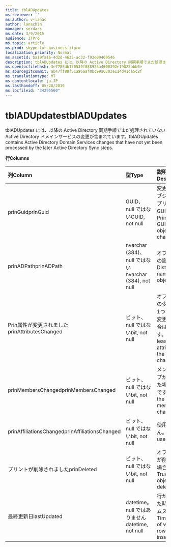 ```yaml
---
title: tblADUpdates
ms.reviewer: ''
ms.author: v-lanac
author: lanachin
manager: serdars
ms.date: 3/9/2015
audience: ITPro
ms.topic: article
ms.prod: skype-for-business-itpro
localization_priority: Normal
ms.assetid: ba19fa16-4d2d-4635-ac32-f93e09469546
description: tblADUpdates には、以降の Active Directory 同期手順でまだ処理されていない Active Directory ドメインサービスの変更が含まれています。
ms.openlocfilehash: 3e7788db170539f888923a4600392e19022bbb0e
ms.sourcegitcommit: ab47ff88f51a96aaf8bc99a6303e114d41ca5c2f
ms.translationtype: MT
ms.contentlocale: ja-JP
ms.lasthandoff: 05/20/2019
ms.locfileid: "34295560"
---
```

# <a name="tbladupdates"></a><span data-ttu-id="08c86-103">tblADUpdates</span><span class="sxs-lookup"><span data-stu-id="08c86-103">tblADUpdates</span></span>
 
<span data-ttu-id="08c86-104">tblADUpdates には、以降の Active Directory 同期手順でまだ処理されていない Active Directory ドメインサービスの変更が含まれています。</span><span class="sxs-lookup"><span data-stu-id="08c86-104">tblADUpdates contains Active Directory Domain Services changes that have not yet been processed by the later Active Directory Sync steps.</span></span>
  
<span data-ttu-id="08c86-105">**行**</span><span class="sxs-lookup"><span data-stu-id="08c86-105">**Columns**</span></span>

|<span data-ttu-id="08c86-106">**列**</span><span class="sxs-lookup"><span data-stu-id="08c86-106">**Column**</span></span>|<span data-ttu-id="08c86-107">**型**</span><span class="sxs-lookup"><span data-stu-id="08c86-107">**Type**</span></span>|<span data-ttu-id="08c86-108">**説明**</span><span class="sxs-lookup"><span data-stu-id="08c86-108">**Description**</span></span>|
|:-----|:-----|:-----|
|<span data-ttu-id="08c86-109">prinGuid</span><span class="sxs-lookup"><span data-stu-id="08c86-109">prinGuid</span></span>  <br/> |<span data-ttu-id="08c86-110">GUID、null ではない</span><span class="sxs-lookup"><span data-stu-id="08c86-110">GUID, not null</span></span>  <br/> |<span data-ttu-id="08c86-111">変更されたオブジェクトのプリンシパル GUID。</span><span class="sxs-lookup"><span data-stu-id="08c86-111">Principal GUID of the object that changed.</span></span>  <br/> |
|<span data-ttu-id="08c86-112">prinADPath</span><span class="sxs-lookup"><span data-stu-id="08c86-112">prinADPath</span></span>  <br/> |<span data-ttu-id="08c86-113">nvarchar (384)、null ではない</span><span class="sxs-lookup"><span data-stu-id="08c86-113">nvarchar (384), not null</span></span>  <br/> |<span data-ttu-id="08c86-114">オブジェクトの識別名。</span><span class="sxs-lookup"><span data-stu-id="08c86-114">Distinguished name of the object.</span></span>  <br/> |
|<span data-ttu-id="08c86-115">Prin属性が変更されました</span><span class="sxs-lookup"><span data-stu-id="08c86-115">prinAttributesChanged</span></span>  <br/> |<span data-ttu-id="08c86-116">ビット、null ではない</span><span class="sxs-lookup"><span data-stu-id="08c86-116">bit, not null</span></span>  <br/> |<span data-ttu-id="08c86-117">オブジェクトの少なくとも1つの属性が変更された場合は True です。</span><span class="sxs-lookup"><span data-stu-id="08c86-117">True if at least one attribute of the object changed.</span></span>  <br/> |
|<span data-ttu-id="08c86-118">prinMembersChanged</span><span class="sxs-lookup"><span data-stu-id="08c86-118">prinMembersChanged</span></span>  <br/> |<span data-ttu-id="08c86-119">ビット、null ではない</span><span class="sxs-lookup"><span data-stu-id="08c86-119">bit, not null</span></span>  <br/> |<span data-ttu-id="08c86-120">メンバーシップが変更された場合は True です。</span><span class="sxs-lookup"><span data-stu-id="08c86-120">True if the membership changed.</span></span>  <br/> |
|<span data-ttu-id="08c86-121">prinAffiliationsChanged</span><span class="sxs-lookup"><span data-stu-id="08c86-121">prinAffiliationsChanged</span></span>  <br/> |<span data-ttu-id="08c86-122">ビット、null ではない</span><span class="sxs-lookup"><span data-stu-id="08c86-122">bit, not null</span></span>  <br/> |<span data-ttu-id="08c86-123">使用されません。</span><span class="sxs-lookup"><span data-stu-id="08c86-123">Not used.</span></span>  <br/> |
|<span data-ttu-id="08c86-124">プリントが削除されました</span><span class="sxs-lookup"><span data-stu-id="08c86-124">prinDeleted</span></span>  <br/> |<span data-ttu-id="08c86-125">ビット、null ではない</span><span class="sxs-lookup"><span data-stu-id="08c86-125">bit, not null</span></span>  <br/> |<span data-ttu-id="08c86-126">オブジェクトが削除された場合は True。</span><span class="sxs-lookup"><span data-stu-id="08c86-126">True if the object was deleted.</span></span>  <br/> |
|<span data-ttu-id="08c86-127">最終更新日</span><span class="sxs-lookup"><span data-stu-id="08c86-127">lastUpdated</span></span>  <br/> |<span data-ttu-id="08c86-128">datetime。 null ではありません</span><span class="sxs-lookup"><span data-stu-id="08c86-128">datetime, not null</span></span>  <br/> |<span data-ttu-id="08c86-129">行が挿入された時刻のタイムスタンプ。</span><span class="sxs-lookup"><span data-stu-id="08c86-129">Time stamp of when the row was inserted.</span></span>  <br/> |
   

